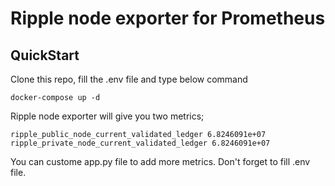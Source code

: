 # Ripple node exporter for Prometheus

## QuickStart

Clone this repo, fill the .env file and type below command

```
docker-compose up -d
```

Ripple node exporter will give you two metrics;

```
ripple_public_node_current_validated_ledger 6.8246091e+07
ripple_private_node_current_validated_ledger 6.8246091e+07
```


You can custome app.py file to add more metrics.
Don't forget to fill .env file.




